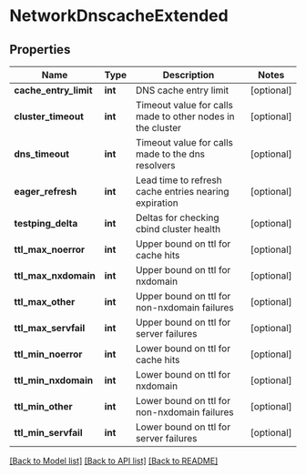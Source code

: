 # NetworkDnscacheExtended

## Properties
Name | Type | Description | Notes
------------ | ------------- | ------------- | -------------
**cache_entry_limit** | **int** | DNS cache entry limit | [optional] 
**cluster_timeout** | **int** | Timeout value for calls made to other nodes in the cluster | [optional] 
**dns_timeout** | **int** | Timeout value for calls made to the dns resolvers | [optional] 
**eager_refresh** | **int** | Lead time to refresh cache entries nearing expiration | [optional] 
**testping_delta** | **int** | Deltas for checking cbind cluster health | [optional] 
**ttl_max_noerror** | **int** | Upper bound on ttl for cache hits | [optional] 
**ttl_max_nxdomain** | **int** | Upper bound on ttl for nxdomain | [optional] 
**ttl_max_other** | **int** | Upper bound on ttl for non-nxdomain failures | [optional] 
**ttl_max_servfail** | **int** | Upper bound on ttl for server failures | [optional] 
**ttl_min_noerror** | **int** | Lower bound on ttl for cache hits | [optional] 
**ttl_min_nxdomain** | **int** | Lower bound on ttl for nxdomain | [optional] 
**ttl_min_other** | **int** | Lower bound on ttl for non-nxdomain failures | [optional] 
**ttl_min_servfail** | **int** | Lower bound on ttl for server failures | [optional] 

[[Back to Model list]](../README.md#documentation-for-models) [[Back to API list]](../README.md#documentation-for-api-endpoints) [[Back to README]](../README.md)


